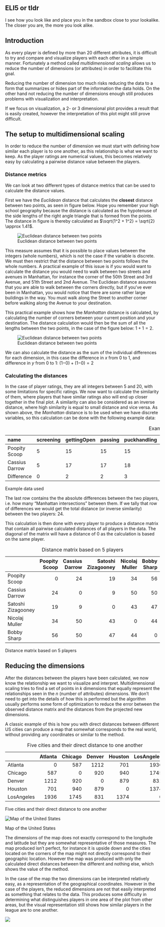 ## ELI5 or tldr

I see how you look like and place you in the sandbox close to your
lookalike. The closer you are, the more you look alike.

## Introduction

As every player is defined by more than 20 different attributes, it is
difficult to try and compare and visualize players with each other in a
simple manner. Fortunately a method called *multidimensional scaling*
allows us to reduce the number of dimensions (or attributes) in order to
facilitate this goal.

Reducing the number of dimension too much risks reducing the data to a
form that summarizes or hides part of the information the data holds. On
the other hand not reducing the number of dimensions enough still
produces problems with visualization and interpretation.

If we focus on visualization, a 2- or 3 dimensional plot provides a
result that is easily created, however the interpretation of this plot
might still prove difficult.

## The setup to multidimensional scaling

In order to reduce the number of dimension we must start with defining
how similar each player is to one another, as this relationship is what
we want to keep. As the player ratings are numerical values, this
becomes relatively easy by calculating a pairwise distance value between
the players.

### Distance metrics

We can look at two different types of distance metrics that can be used
to calculate the distance values.

First we have the *Euclidean* distance that calculates the **closest**
distance between two points, as seen in figure below. Hope you remember
your high school geography because the distance is calculated as the
hypotenuse of the side lengths of the right angle triangle that is
formed from the points. The distance in figure is thereby calculated as
$\sqrt{1^2 + 1^2} = \sqrt{2} \approx 1.41$.

<figure>
<img
src="D:/GitHubs/shl_API/SHL-Analytics/app-documents/mdExplanation_files/figure-markdown_strict/euclidean-1.png"
alt="Euclidean distance between two points" />
<figcaption aria-hidden="true">Euclidean distance between two
points</figcaption>
</figure>

This measure assumes that it is possible to place values between the
integers (whole numbers), which is not the case if the variable is
discrete. We must then restrict that the distance between two points
follows the whole numbers. A practical example of this issue is if you
would want to calculate the distance you would need to walk between two
streets and avenues in Manhattan, for instance the corner of the 50th
Street and 3rd Avenue, and 51th Street and 2nd Avenue. The Euclidean
distance assumes that you are able to walk between the corners directly,
but if you’ve ever been in Manhattan, you would notice that there are
some rather large buildings in the way. You must walk along the Street
to another corner before walking along the Avenue to your destination.

<!-- ```{r, message=FALSE} -->
<!-- ggmap(get_stamenmap(bbox = c(-73.971,40.7530,-73.965,40.759), zoom = 15, messaging = FALSE)) + -->
<!--   theme_bw() -->
<!-- ``` -->

This practical example shows how the *Manhattan* distance is calculated,
by calculating the number of corners between your current position and
your destination. The distance calculation would then be the sum of all
the lengths between the two points, in the case of the figure below:
1 + 1 = 2.

<figure>
<img
src="D:/GitHubs/shl_API/SHL-Analytics/app-documents/mdExplanation_files/figure-markdown_strict/manhattan-1.png"
alt="Euclidean distance between two points" />
<figcaption aria-hidden="true">Euclidean distance between two
points</figcaption>
</figure>

We can also calculate the distance as the sum of the individual
differences for each dimension, in this case the difference in *x* from
0 to 1, and difference in *y* from 0 to 1: (1−0) + (1−0) = 2

### Calculating the distances

In the case of player ratings, they are all integers between 5 and 20,
with some limitations for specific ratings. We now want to calculate the
similarity of them, where players that have similar ratings also will
end up closer together in the final plot. A similarity can also be
considered as an inverse distance, where high similarity is equal to
small distance and vice versa. As shown above, the *Manhattan* distance
is to be used when we have discrete variables, so this calculation can
be done with the following example data:

<table>
<caption>Example data used</caption>
<colgroup>
<col style="width: 12%" />
<col style="width: 8%" />
<col style="width: 10%" />
<col style="width: 6%" />
<col style="width: 10%" />
<col style="width: 14%" />
<col style="width: 11%" />
<col style="width: 11%" />
<col style="width: 7%" />
<col style="width: 6%" />
</colgroup>
<thead>
<tr class="header">
<th style="text-align: left;">name</th>
<th style="text-align: left;">screening</th>
<th style="text-align: left;">gettingOpen</th>
<th style="text-align: left;">passing</th>
<th style="text-align: left;">puckhandling</th>
<th style="text-align: left;">shootingAccuracy</th>
<th style="text-align: left;">shootingRange</th>
<th style="text-align: left;">offensiveRead</th>
<th style="text-align: left;">checking</th>
<th style="text-align: left;">hitting</th>
</tr>
</thead>
<tbody>
<tr class="odd">
<td style="text-align: left;">Poopity Scoop</td>
<td style="text-align: left;">5</td>
<td style="text-align: left;">15</td>
<td style="text-align: left;">15</td>
<td style="text-align: left;">15</td>
<td style="text-align: left;">11</td>
<td style="text-align: left;">15</td>
<td style="text-align: left;">15</td>
<td style="text-align: left;">15</td>
<td style="text-align: left;">14</td>
</tr>
<tr class="even">
<td style="text-align: left;">Cassius Darrow</td>
<td style="text-align: left;">5</td>
<td style="text-align: left;">17</td>
<td style="text-align: left;">17</td>
<td style="text-align: left;">18</td>
<td style="text-align: left;">12</td>
<td style="text-align: left;">15</td>
<td style="text-align: left;">17</td>
<td style="text-align: left;">18</td>
<td style="text-align: left;">13</td>
</tr>
<tr class="odd">
<td style="text-align: left;">Difference</td>
<td style="text-align: left;">0</td>
<td style="text-align: left;">2</td>
<td style="text-align: left;">2</td>
<td style="text-align: left;">3</td>
<td style="text-align: left;">1</td>
<td style="text-align: left;">0</td>
<td style="text-align: left;">2</td>
<td style="text-align: left;">3</td>
<td style="text-align: left;">1</td>
</tr>
</tbody>
</table>

Example data used

The last row contains the the absolute differences between the two
players, i.e. how many “Manhattan intersections” between them. If we
tally that row of differences we would get the total distance (or
inverse similarity) between the two players: 24.

This calculation is then done with every player to produce a distance
matrix that contain all pairwise calculated distances of all players in
the data. The diagonal of the matrix will have a distance of 0 as the
calculation is based on the same player.

<table>
<caption>Distance matrix based on 5 players</caption>
<colgroup>
<col style="width: 20%" />
<col style="width: 14%" />
<col style="width: 15%" />
<col style="width: 20%" />
<col style="width: 15%" />
<col style="width: 12%" />
</colgroup>
<thead>
<tr class="header">
<th style="text-align: left;"></th>
<th style="text-align: right;">Poopity Scoop</th>
<th style="text-align: right;">Cassius Darrow</th>
<th style="text-align: right;">Satoshi Zizagooney</th>
<th style="text-align: right;">Nicolaj Muller</th>
<th style="text-align: right;">Bobby Sharp</th>
</tr>
</thead>
<tbody>
<tr class="odd">
<td style="text-align: left;">Poopity Scoop</td>
<td style="text-align: right;">0</td>
<td style="text-align: right;">24</td>
<td style="text-align: right;">19</td>
<td style="text-align: right;">34</td>
<td style="text-align: right;">56</td>
</tr>
<tr class="even">
<td style="text-align: left;">Cassius Darrow</td>
<td style="text-align: right;">24</td>
<td style="text-align: right;">0</td>
<td style="text-align: right;">9</td>
<td style="text-align: right;">50</td>
<td style="text-align: right;">50</td>
</tr>
<tr class="odd">
<td style="text-align: left;">Satoshi Zizagooney</td>
<td style="text-align: right;">19</td>
<td style="text-align: right;">9</td>
<td style="text-align: right;">0</td>
<td style="text-align: right;">43</td>
<td style="text-align: right;">47</td>
</tr>
<tr class="even">
<td style="text-align: left;">Nicolaj Muller</td>
<td style="text-align: right;">34</td>
<td style="text-align: right;">50</td>
<td style="text-align: right;">43</td>
<td style="text-align: right;">0</td>
<td style="text-align: right;">44</td>
</tr>
<tr class="odd">
<td style="text-align: left;">Bobby Sharp</td>
<td style="text-align: right;">56</td>
<td style="text-align: right;">50</td>
<td style="text-align: right;">47</td>
<td style="text-align: right;">44</td>
<td style="text-align: right;">0</td>
</tr>
</tbody>
</table>

Distance matrix based on 5 players

## Reducing the dimensions

After the distances between the players have been calculated, we now
know the relationship we want to visualize and interpret.
Multidimensional scaling tries to find a set of points in *k* dimensions
that equally represent the relationships seen in the *n* (number of
attributes) dimensions. We don’t need to get into the details of how
this is performed but the algorithm usually performs some form of
optimization to reduce the error between the observed distance matrix
and the distances from the projected new dimensions.

A classic example of this is how you with direct distances between
different US cities can produce a map that somewhat corresponds to the
real world, without providing any coordinates or similar to the method.

<table>
<caption>Five cities and their direct distance to one another</caption>
<thead>
<tr class="header">
<th style="text-align: left;"></th>
<th style="text-align: right;">Atlanta</th>
<th style="text-align: right;">Chicago</th>
<th style="text-align: right;">Denver</th>
<th style="text-align: right;">Houston</th>
<th style="text-align: right;">LosAngeles</th>
</tr>
</thead>
<tbody>
<tr class="odd">
<td style="text-align: left;">Atlanta</td>
<td style="text-align: right;">0</td>
<td style="text-align: right;">587</td>
<td style="text-align: right;">1212</td>
<td style="text-align: right;">701</td>
<td style="text-align: right;">1936</td>
</tr>
<tr class="even">
<td style="text-align: left;">Chicago</td>
<td style="text-align: right;">587</td>
<td style="text-align: right;">0</td>
<td style="text-align: right;">920</td>
<td style="text-align: right;">940</td>
<td style="text-align: right;">1745</td>
</tr>
<tr class="odd">
<td style="text-align: left;">Denver</td>
<td style="text-align: right;">1212</td>
<td style="text-align: right;">920</td>
<td style="text-align: right;">0</td>
<td style="text-align: right;">879</td>
<td style="text-align: right;">831</td>
</tr>
<tr class="even">
<td style="text-align: left;">Houston</td>
<td style="text-align: right;">701</td>
<td style="text-align: right;">940</td>
<td style="text-align: right;">879</td>
<td style="text-align: right;">0</td>
<td style="text-align: right;">1374</td>
</tr>
<tr class="odd">
<td style="text-align: left;">LosAngeles</td>
<td style="text-align: right;">1936</td>
<td style="text-align: right;">1745</td>
<td style="text-align: right;">831</td>
<td style="text-align: right;">1374</td>
<td style="text-align: right;">0</td>
</tr>
</tbody>
</table>

Five cities and their direct distance to one another

<img src="D:/GitHubs/shl_API/SHL-Analytics/app-documents/mdExplanation_files/figure-markdown_strict/unnamed-chunk-3-1.png" alt="Map of the United States"  />
<p class="caption">
Map of the United States
</p>

The dimensions of the map does not exactly correspond to the longitude
and latitude but they are somewhat representative of those measures. The
map produced isn’t perfect, for instance it is upside down and the
cities located on the corners of the map might not directly correspond
to their geographic location. However the map was produced with only the
calculated direct distances between the different and nothing else,
which shows the value of the method.

In the case of the map the two dimensions can be interpreted relatively
easy, as a representation of the geographical coordinates. However in
the case of the players, the reduced dimensions are not that easily
interpreted as something that relates to the data. This produces some
difficulty in determining what distinguishes players in one area of the
plot from other areas, but the visual representation still shows how
similar players in the league are to one another.

<img src="D:/GitHubs/shl_API/SHL-Analytics/app-documents/mdExplanation_files/figure-markdown_strict/unnamed-chunk-4-1.png" style="display: block; margin: auto;" />
